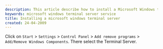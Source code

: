 ```yaml
---
description: This article describe how to install a Microsoft Windows terminal server.
keywords: microsoft windows terminal server service
title: Installing a microsoft windows terminal server
created: 24-04-2009
---
```


Click on `Start` > `Settings` > `Control Panel` > `Add remove
programs` > `Add/Remove Windows Components`. There select the
Terminal Server.
